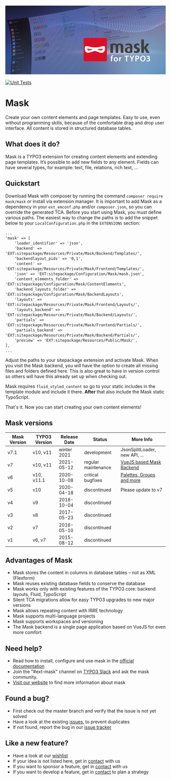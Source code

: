 ![Page and Content masks for TYPO3](Resources/Public/Images/banner.jpg)

[![Unit Tests](https://github.com/Gernott/mask/actions/workflows/tests.yaml/badge.svg)](https://github.com/Gernott/mask/actions/workflows/tests.yaml)

# Mask

Create your own content elements and page templates. Easy to use, even without programming skills, because of the
comfortable drag and drop user interface. All content is stored in structured database tables.

## What does it do?

Mask is a TYPO3 extension for creating content elements and extending page templates. It’s possible to add new fields
to any element. Fields can have several types, for example: text, file, relations, rich text, ...

## Quickstart

Download Mask with composer by running the command `composer require mask/mask` or install via extension manager.
It is important to add Mask as a dependency in your `ext_emconf.php` and/or `composer.json`, so you can override the
generated TCA. Before you start using Mask, you must define various paths. The easiest way to change the
paths is to add the snippet below to your `LocalConfiguration.php` in the `EXTENSIONS` section:

```
...
'mask' => [
    'loader_identifier' => 'json',
    'backend' => 'EXT:sitepackage/Resources/Private/Mask/Backend/Templates/',
    'backendlayout_pids' => '0,1',
    'content' => 'EXT:sitepackage/Resources/Private/Mask/Frontend/Templates/',
    'json' => 'EXT:sitepackage/Configuration/Mask/mask.json',
    'content_elements_folder' => 'EXT:sitepackage/Configuration/Mask/ContentElements',
    'backend_layouts_folder' => 'EXT:sitepackage/Configuration/Mask/BackendLayouts',
    'layouts' => 'EXT:sitepackage/Resources/Private/Mask/Frontend/Layouts/',
    'layouts_backend' => 'EXT:sitepackage/Resources/Private/Mask/Backend/Layouts/',
    'partials' => 'EXT:sitepackage/Resources/Private/Mask/Frontend/Partials/',
    'partials_backend' => 'EXT:sitepackage/Resources/Private/Mask/Backend/Partials/',
    'preview' => 'EXT:sitepackage/Resources/Public/Mask/',
],
...
```

Adjust the paths to your sitepackage extension and activate Mask. When you visit the Mask backend, you will have the
option to create all missing files and folders defined here. This is also great to have in version control so others
will have this already set up when checking out.

Mask requires `fluid_styled_content` so go to your static includes in the template module and include it there.
**After** that also include the Mask static TypoScript.

That's it. Now you can start creating your own content elements!

## Mask versions

| Mask Version | TYPO3 Version | Release Date | Status              | More Info |
|--------------|---------------|--------------|---------------------|-----------|
| v7.1         | v10, v11      | winter 2021  | development         | JsonSplitLoader, new API, ... |
| v7           | v10, v11      | 2021-05-12   | regular maintenance | [VueJS based Mask Backend](https://docs.typo3.org/p/mask/mask/master/en-us/ChangeLog/7.0/Index.html)|
| v6           | v10, v11.1    | 2020-10-08   | critical bugfixes   | [Palettes, Groups and more](https://docs.typo3.org/p/mask/mask/master/en-us/ChangeLog/6.0/Index.html)|
| v5           | v10           | 2020-04-18   | discontinued        | Please update to v7                                                                            |
| v4           | v9            | 2018-10-04   | discontinued        |                                                                                                |
| v3           | v8            | 2017-05-23   | discontinued        |                                                                                                |
| v2           | v7            | 2016-05-10   | discontinued        |                                                                                                |
| v1           | v6, v7        | 2015-08-12   | discontinued        |                                                                                                |

## Advantages of Mask

* Mask stores the content in columns in database tables – not as XML (Flexform)
* Mask reuses existing database fields to conserve the database
* Mask works only with existing features of the TYPO3 core: backend layouts, Fluid, TypoScript
* Silent TCA migrations allow for easy TYPO3 upgrades to new major versions
* Mask allows repeating content with IRRE technology
* Mask supports multi-language projects
* Mask supports workspaces and versioning
* The Mask backend is a single page application based on VueJS for even more comfort

## Need help?

* Read how to install, configure and use mask in the [official documentation](https://docs.typo3.org/p/mask/mask/master/en-us/)
* Join the "#ext-mask" channel on [TYPO3 Slack](https://typo3.org/community/meet/chat-slack) and ask the mask community.
* [Visit our website](https://mask.webprofil.at) to find more information about mask

## Found a bug?

* First check out the master branch and verify that the issue is not yet solved
* Have a look at the existing [issues](https://github.com/gernott/mask/issues/), to prevent duplicates
* If not found, report the bug in our [issue tracker](https://github.com/gernott/mask/issues/new/)

## Like a new feature?

* Have a look at our [wishlist](https://mask.webprofil.at/featurelist/overview/)
* If your idea is not listed here, get in [contact](https://mask.webprofil.at/imprint/) with us
* If you want to sponsor a feature, get in [contact](https://mask.webprofil.at/imprint/) with us
* If you want to develop a feature, get in [contact](https://mask.webprofil.at/imprint/) to plan a strategy
